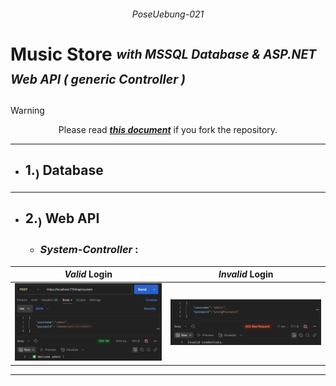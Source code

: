 ###### <p align="center"> PoseUebung-021 </p>

# Music Store <sub><sup>*with MSSQL Database & ASP.NET Web API ( generic Controller )*</sup></sub> 

>[!WARNING]
> <div align="center">
>  
>  Please read [***this document***](https://github.com/IxI-Enki/PoseUebung-021/tree/master/MusicStore.Logic/Connections) if you fork the repository.
>
> </div>

<!--
<div align="center">

  <img src="img/postman.png" alt="postman" width=50%>

  | <img src="img/url1.png" alt="url1" width=50%> | <img src="img/url2.png" alt="url2" width=50%> |
  |:---------------------------------------------:|:---------------------------------------------:|

  <img src="img/MusicStore.png" alt="uml">

</div>
-->

---

- ## 1.<sub>)</sub> Database

---

- ## 2.<sub>)</sub> Web API

  - ### *System-Controller* : 

<div align="center">

  |    *Valid* Login                                          |                      *Invalid* Login                      |
  |:---------------------------------------------------------:|:---------------------------------------------------------:|
  | <img src="img/login-valid.png" alt="valid" width=600px> | <img src="img/login-invalid.png" alt="invalid" width=600px> |

</div>

---
